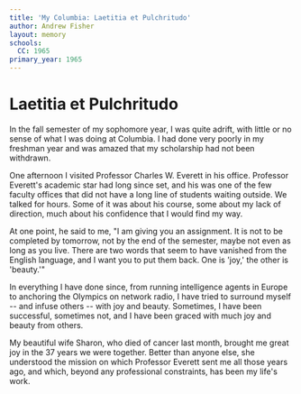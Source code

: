 ```yaml
---
title: 'My Columbia: Laetitia et Pulchritudo'
author: Andrew Fisher
layout: memory
schools:
  CC: 1965
primary_year: 1965
---
```

# Laetitia et Pulchritudo

In the fall semester of my sophomore year, I was quite adrift, with little or no sense of what I was doing at Columbia.  I had done very poorly in my freshman year and was amazed that my scholarship had not been withdrawn.

One afternoon I visited Professor Charles W. Everett in his office.  Professor Everett's academic star had long since set, and his was one of the few faculty offices that did not have a long line of students waiting outside.  We talked for hours.  Some of it was about his course, some about my lack of direction, much about his confidence that I would find my way.

At one point, he said to me, "I am giving you an assignment.  It is not to be completed by tomorrow, not by the end of the semester, maybe not even as long as you live.  There are two words that seem to have vanished from the English language, and I want you to put them back.  One is 'joy,' the other is 'beauty.'"

In everything I have done since, from running intelligence agents in Europe to anchoring the Olympics on network radio, I have tried to surround myself -- and infuse others -- with joy and beauty.  Sometimes, I have been successful, sometimes not, and I have been graced with much joy and beauty from others.

My beautiful wife Sharon, who died of cancer last month, brought me great joy in the 37 years we were together.   Better than anyone else, she understood the mission on which Professor Everett sent me all those years ago, and which, beyond any professional constraints, has been my life's work.
